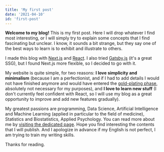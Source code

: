 ```yaml
---
title: 'My first post'
date: '2021-04-10'
id: 'first-post'
---
```


**Welcome to my blog!** This is my first post. Here I will drop whatever I find most interesting, or I will simply try to explain some concepts that I find fascinating but unclear. I know, it sounds a bit strange, but they say one of the best ways to learn is to exhibit and illustrate to others. 

I made this blog with [Next.js](https://nextjs.org/) and [React](https://it.reactjs.org/). I also tried [Gatsby.js](https://www.gatsbyjs.com/) (it's a great SSG), but I found Next.js more flexible, so I decided to go with it.

My website is quite simple, for two reasons: **I love simplicity and minimalism** (because I am a perfectionist, and if I had to add details I would not have finished anymore and would have entered the [gold-plating phase](https://en.wikipedia.org/wiki/Gold_plating_(project_management)), absolutely not necessary for my purposes), and **I love to learn new stuff** (I don't currently feel confident with React, so I will use my blog as a great opportunity to improve and add new features gradually).

My greatest passions are programming, Data Science, Artificial Intelligence and Machine Learning (applied in particular to the field of medicine), Statistics and Biostatistics, Applied Psychology. You can read more about me by [visiting the dedicated page](../pages/about). Hope you find interesting the contents that I will publish. And I apologize in advance if my English is not perfect, I am trying to train my writing skills.

Thanks for reading.
